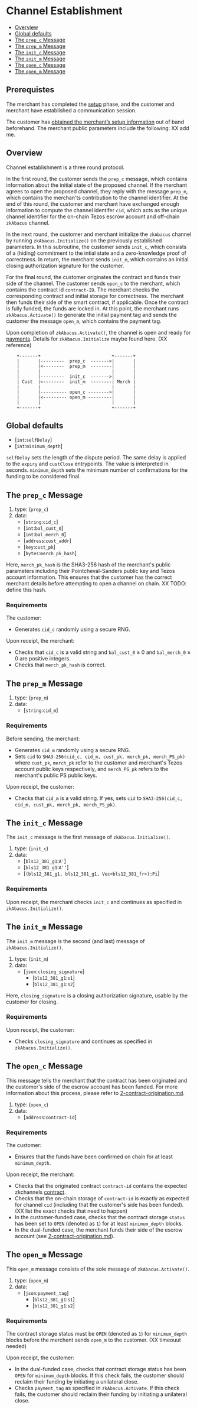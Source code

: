 # Channel Establishment

  * [Overview](#Overview)
  * [Global defaults](#global-defaults)
  * [The `prep_c` Message](#the-`prep_c`-Message)
  * [The `prep_m` Message](#the-`prep_m`-Message)
  * [The `init_c` Message](#the-`init_c`-Message)
  * [The `init_m` Message](#the-`init_m`-Message)
  * [The `open_c` Message](#the-`open_c`-Message)
  * [The `open_m` Message](#the-`open_m`-Message)

## Prerequistes
The merchant has completed the [setup](#1-setup.md) phase, and the customer and merchant have established a communication session.

The customer has [obtained the merchant’s setup information](1-setup.md) out of band beforehand. The merchant public parameters include the following: XX add me.

## Overview
Channel establishment is a three round protocol.

In the first round, the customer sends the `prep_c` message, which contains information about the initial state of the proposed channel. If the merchant agrees to open the proposed channel, they reply with the message `prep_m`, which contains the merchan'ts contribution to the channel identifier. At the end of this round, the customer and merchant have exchanged enough information to compute the channel identifer `cid`, which acts as the unique channel identifier for the on-chain Tezos escrow account and off-chain `zkAbacus` channel.

In the next round, the customer and merchant initialize the `zkAbacus` channel by running `zkAbacus.Initialize()` on the previously established parameters. In this subroutine, the customer sends `init_c`, which consists of a (hiding) commitment to the intial state and a zero-knowledge proof of correctness. In return, the merchant sends `init_m`, which contains an initial closing authorization signature for the customer. 

For the final round, the customer originates the contract and funds their side of the channel. The customer sends `open_c` to the merchant, which contains the contract id `contract-ID`. The merchant checks the corresponding contract and initial storage for correctness. The merchant then funds their side of the smart contract, if applicable. Once the contract is fully funded, the funds are locked in. At this point, the merchant runs `zkAbacus.Activate()` to generate the initial payment tag and sends the customer the message `open_m`, which contains the payment tag.

Upon completion of `zkAbacus.Activate()`, the channel is open and ready for [payments](3-channel-payments.md).  Details for `zkAbacus.Initialize` maybe found here. (XX reference)



        +-------+                           +-------+
        |       |---------  prep_c  ------->|       |
        |       |<--------  prep_m  --------|       |
        |       |                           |       |
        |       |---------  init_c  ------->|       |
        | Cust  |<--------  init_m  --------| Merch |
        |       |                           |       |
        |       |---------- open_c -------->|       |
        |       |<--------- open_m ---------|       |
        |       |                           |       |
        +-------+                           +-------+

        

## Global defaults
* [`int`:`selfDelay`] 
* [`int`:`minimum_depth`]

`selfDelay` sets the length of the dispute period. The same delay is applied to the `expiry` and `custClose` entrypoints. The value is interpreted in seconds. 
`minimum_depth` sets the minimum number of confirmations for the funding to be considered final.


## The `prep_c` Message
1. type: (`prep_c`)
2. data: 
    * [`string`:`cid_c`]
    * [`int`:`bal_cust_0`]
    * [`int`:`bal_merch_0`]
    * [`address`:`cust_addr`]
    * [`key`:`cust_pk`]
    * [`bytes`:`merch_pk_hash`]

Here, `merch_pk_hash` is the SHA3-256 hash of the merchant's public parameters including their Pointcheval-Sanders public key and Tezos account information. This ensures that the customer has the correct merchant details before attempting to open a channel on chain. 
XX TODO: define this hash.

### Requirements
The customer:
   - Generates `cid_c` randomly using a secure RNG. 

Upon receipt, the merchant:
  - Checks that `cid_c` is a valid string and `bal_cust_0` ≥ 0 and `bal_merch_0` ≥ 0 are positive integers.
  - Checks that `merch_pk_hash` is correct. 

## The `prep_m` Message
1. type: (`prep_m`)
2. data:
    * [`string`:`cid_m`]

### Requirements
Before sending, the merchant:
  - Generates `cid_m` randomly using a secure RNG.
  - Sets `cid` to `SHA3-256(cid_c, cid_m, cust_pk, merch_pk, merch_PS_pk)` where `cust_pk`, `merch_pk` refer to the customer and merchant's Tezos account public keys respectively, and `merch_PS_pk` refers to the merchant's public PS public keys.

Upon receipt, the customer:
  - Checks that `cid_m` is a valid string. If yes, sets `cid` to `SHA3-256(cid_c, cid_m, cust_pk, merch_pk, merch_PS_pk)`.

## The `init_c` Message
The `init_c` message is the first message of `zkAbacus.Initialize()`.

1. type: (`init_c`)
2. data: 
    * [`bls12_381_g1`:`A'`]
    * [`bls12_381_g1`:`A''`]
    * [`(bls12_381_g1, bls12_381_g1, Vec<bls12_381_fr>):Pi`]

### Requirements
Upon receipt, the merchant checks `init_c` and continues as specified in `zkAbacus.Initialize()`. 

## The `init_m` Message
The `init_m` message is the second (and last) message of `zkAbacus.Initialize()`.

1. type: (`init_m`)
2. data: 
    * [`json`:`closing_signature`]
      * [`bls12_381_g1`:`s1`]
      * [`bls12_381_g1`:`s2`]

Here, `closing_signature` is a closing authorization signature, usable by the customer for closing.

### Requirements
Upon receipt, the customer:
  - Checks `closing_signature` and continues as specified in `zkAbacus.Initialize()`.

## The `open_c` Message
This message tells the merchant that the contract has been originated and the customer's side of the escrow account has been funded. For more information about this process, please refer to [2-contract-origination.md](2-contract-origination.md).

1. type: (`open_c`)
2. data: 
    * [`address`:`contract-id`]


### Requirements

The customer:
  - Ensures that the funds have been confirmed on chain for at least `minimum_depth`.

Upon receipt, the merchant:
  - Checks that the originated contract `contract-id` contains the expected zkchannels [contract](https://github.com/boltlabs-inc/tezos-contract/blob/main/zkchannels-contract/zkchannel_contract.tz).
  - Checks that the on-chain storage of `contract-id` is exactly as expected for channel `cid` (including that the customer's side has been funded).(XX list the exact checks that need to happen)
  - In the customer-funded case, checks that the contract storage `status` has been set to `OPEN` (denoted as `1`) for at least `minimum_depth` blocks.
  - In the dual-funded case, the merchant funds their side of the escrow account (see [2-contract-origination.md](2-contract-origination.md)).

  ## The `open_m` Message
  This `open_m` message consists of the sole message of `zkAbacus.Activate()`.

1. type: (`open_m`)
2. data: 
    * [`json`:`payment_tag`]
      * [`bls12_381_g1`:`s1`]
      * [`bls12_381_g1`:`s2`]

### Requirements
 The contract storage status must be `OPEN` (denoted as `1`) for `minimum_depth` blocks before the merchent sends `open_m` to the customer.
(XX timeouut needed)

Upon receipt, the customer:
  - In the dual-funded case, checks that contract storage status has been `OPEN` for `minimum_depth` blocks. If this check fails, the customer should reclaim their funding by initiating a unilateral close.
  - Checks `payment_tag` as specified in `zkAbacus.Activate`. If this check fails, the customer should reclaim their funding by initiating a unilateral close.
